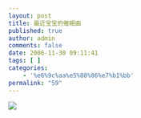 ```yaml
---
layout: post
title: 最近宝宝的催眠曲
published: true
author: admin
comments: false
date: 2006-11-30 09:11:41
tags: [ ]
categories:
    - '%e6%9c%aa%e5%88%86%e7%b1%bb'
permalink: "59"
---
```

![][1]

 [1]: http://xujianian.com/jx/blog/UploadFiles/2006-12/1215157523.jpg